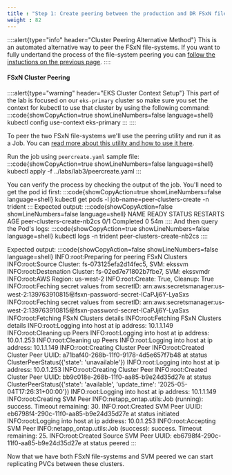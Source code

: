 ```yaml
---
title : "Step 1: Create peering between the production and DR FSxN filesystems (Alternative)"
weight : 82
---
```


::::alert{type="info" header="Cluster Peering Alternative Method"}
This is an automated alternative way to peer the FSxN file-systems. If you want to fully undertand the process of the file-system peering you can [follow the instuctions on the previous page](/lab3/step1/lab30).
::::

#### FSxN Cluster Peering
::::alert{type="warning" header="EKS Cluster Context Setup"}
This part of the lab is focused on our `eks-primary` cluster so make sure you set the context for kubectl to use that cluster by using the following command:
:::code{showCopyAction=true showLineNumbers=false language=shell}
kubectl config use-context eks-primary
:::
::::

To peer the two FSxN file-systems we'll use the peering utility and run it as a Job. You can [read more about this utility and how to use it here](https://gallery.ecr.aws/netapp-innovation/fsxn/ontap-peering). 

Run the job using `peercreate.yaml` sample file:
:::code{showCopyAction=true showLineNumbers=false language=shell}
kubectl apply -f ../labs/lab3/peercreate.yaml
:::

You can verify the process by checking the output of the job. You'll need to get the pod id first:
:::code{showCopyAction=true showLineNumbers=false language=shell}
kubectl get pods -l job-name=peer-clusters-create -n trident
:::
Expected output:
:::code{showCopyAction=false showLineNumbers=false language=shell}
NAME                         READY   STATUS      RESTARTS   AGE
peer-clusters-create-nb2cs   0/1     Completed   0          54m
::::
And then query the Pod's logs:
:::code{showCopyAction=true showLineNumbers=false language=shell}
kubectl logs -n trident peer-clusters-create-nb2cs
::::

Expected output: 
:::code{showCopyAction=false showLineNumbers=false language=shell}
INFO:root:Preparing for peering FSxN Clusters
INFO:root:Source Cluster: fs-073125efa2d14fec5, SVM: ekssvm
INFO:root:Destenation Cluster: fs-02ed7e71802b7fbe7, SVM: ekssvmdr
INFO:root:AWS Region: us-west-2
INFO:root:Create: True, Cleanup: True
INFO:root:Feching secret values from secretID: arn:aws:secretsmanager:us-west-2:139763910815:secret:fsxn-password-secret-lCaPJj6Y-LyaSxs
INFO:root:Feching secret values from secretID: arn:aws:secretsmanager:us-west-2:139763910815:secret:fsxn-password-secret-lCaPJj6Y-LyaSxs
INFO:root:Fetching FSxN Clusters details
INFO:root:Fetching FSxN Clusters details
INFO:root:Logging into host at ip address: 10.1.1.149
INFO:root:Cleaning up Peers
INFO:root:Logging into host at ip address: 10.0.1.253
INFO:root:Cleaning up Peers
INFO:root:Logging into host at ip address: 10.1.1.149
INFO:root:Creating Cluster Peer
INFO:root:Created Cluster Peer UUID: a71baf40-268b-11f0-9178-4d5e657f7b48 at status ClusterPeerStatus({'state': 'unavailable'})
INFO:root:Logging into host at ip address: 10.0.1.253
INFO:root:Creating Cluster Peer
INFO:root:Created Cluster Peer UUID: bb9c018e-268b-11f0-aa85-b9e24d35d27e at status ClusterPeerStatus({'state': 'available', 'update_time': '2025-05-04T17:26:31+00:00'})
INFO:root:Logging into host at ip address: 10.1.1.149
INFO:root:Creating SVM Peer
INFO:netapp_ontap.utils:Job (running): success. Timeout remaining: 30.
INFO:root:Created SVM Peer UUID: eb6798f4-290c-11f0-aa85-b9e24d35d27e at status initiated
INFO:root:Logging into host at ip address: 10.0.1.253
INFO:root:Accepting SVM Peer
INFO:netapp_ontap.utils:Job (success): success. Timeout remaining: 25.
INFO:root:Created Source SVM Peer UUID: eb6798f4-290c-11f0-aa85-b9e24d35d27e at status peered
:::

Now that we have both FSxN file-systems and SVM peered we can start replicating PVCs between these clusters.
